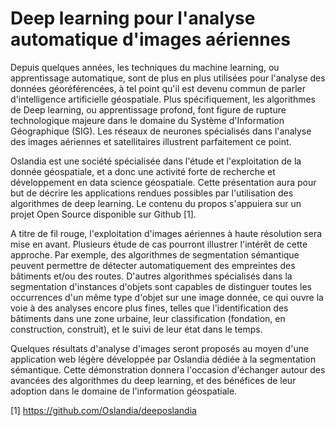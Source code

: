 # Deep learning pour l'analyse automatique d'images aériennes

Depuis quelques années, les techniques du machine learning, ou apprentissage
automatique, sont de plus en plus utilisées pour l'analyse des données
géoréférencées, à tel point qu'il est devenu commun de parler d'intelligence
artificielle géospatiale. Plus spécifiquement, les algorithmes de Deep
learning, ou apprentissage profond, font figure de rupture technologique
majeure dans le domaine du Système d'Information Géographique (SIG). Les
réseaux de neurones spécialisés dans l'analyse des images aériennes et
satellitaires illustrent parfaitement ce point.

Oslandia est une société spécialisée dans l'étude et l'exploitation de la
donnée géospatiale, et a donc une activité forte de recherche et développement
en data science géospatiale. Cette présentation aura pour but de décrire les 
applications rendues possibles par l'utilisation des algorithmes de deep 
learning. Le contenu du propos s'appuiera sur un projet Open Source disponible 
sur Github [1].

A titre de fil rouge, l'exploitation d'images aériennes à haute résolution sera
mise en avant. Plusieurs étude de cas pourront illustrer l'intérêt de cette
approche. Par exemple, des algorithmes de segmentation sémantique peuvent
permettre de détecter automatiquement des empreintes des bâtiments et/ou des
routes. D'autres algorithmes spécialisés dans la segmentation d'instances
d'objets sont capables de distinguer toutes les occurrences d'un même type
d'objet sur une image donnée, ce qui ouvre la voie à des analyses encore plus
fines, telles que l'identification des bâtiments dans une zone urbaine, leur
classification (fondation, en construction, construit), et le suivi de leur
état dans le temps. 

Quelques résultats d'analyse d'images seront proposés au moyen d'une
application web légère développée par Oslandia dédiée à la segmentation
sémantique. Cette démonstration donnera l'occasion d'échanger autour des
avancées des algorithmes du deep learning, et des bénéfices de leur adoption
dans le domaine de l'information géospatiale.

[1] https://github.com/Oslandia/deeposlandia
